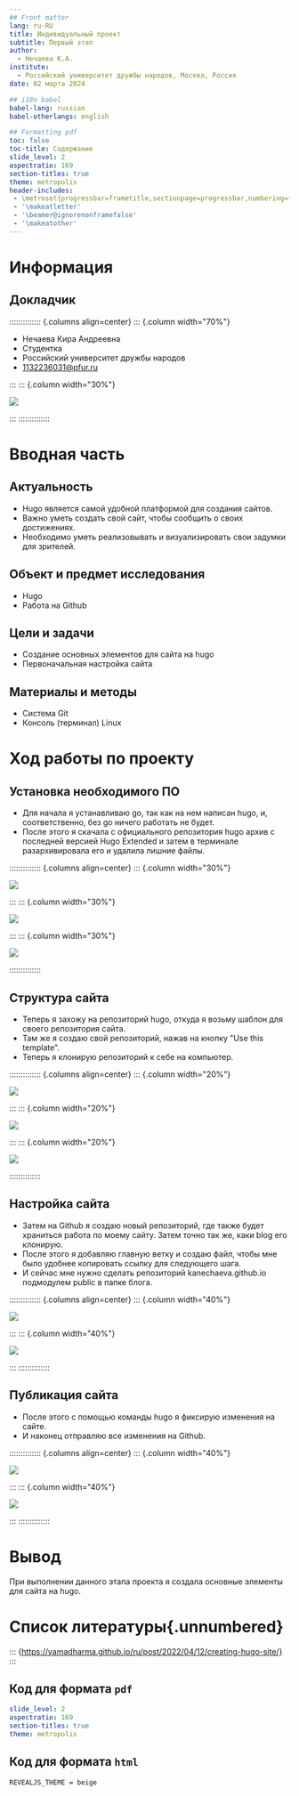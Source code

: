 ```yaml
---
## Front matter
lang: ru-RU
title: Индивидуальный проект
subtitle: Первый этап
author:
  - Нечаева К.А.
institute:
  - Российский университет дружбы народов, Москва, Россия
date: 02 марта 2024

## i18n babel
babel-lang: russian
babel-otherlangs: english

## Formatting pdf
toc: false
toc-title: Содержание
slide_level: 2
aspectratio: 169
section-titles: true
theme: metropolis
header-includes:
 - \metroset{progressbar=frametitle,sectionpage=progressbar,numbering=fraction}
 - '\makeatletter'
 - '\beamer@ignorenonframefalse'
 - '\makeatother'
---
```


# Информация

## Докладчик

:::::::::::::: {.columns align=center}
::: {.column width="70%"}

  * Нечаева Кира Андреевна
  * Cтудентка
  * Российский университет дружбы народов
  * [1132236031@pfur.ru](mailto:1132236031@pfur.ru)
 

:::
::: {.column width="30%"}

![](image/im0.jpg)

:::
::::::::::::::

# Вводная часть

## Актуальность

- Hugo является самой удобной платформой для создания сайтов.
- Важно уметь создать свой сайт, чтобы сообщить о своих достижениях.
- Необходимо уметь реализовывать и визуализировать свои задумки для зрителей.

## Объект и предмет исследования

- Hugo
- Работа на Github

## Цели и задачи

- Создание основных элементов для сайта на hugo
- Первоначальная настройка сайта

## Материалы и методы

- Система Git
- Консоль (терминал) Linux

# Ход работы по проекту

## Установка необходимого ПО
- Для начала я устанавливаю go, так как на нем написан hugo, и, соответственно, без go ничего работать не будет.
- После этого я скачала с официального репозитория hugo архив с последней версией Hugo Extended и затем в терминале разархивировала его и удалила лишние файлы.

:::::::::::::: {.columns align=center}
::: {.column width="30%"}

 ![](image/im1.png)

:::
::: {.column width="30%"}

![](image/im2.png)

:::
::: {.column width="30%"}

![](image/im4.png)

::::::::::::::


## Структура сайта
- Теперь я захожу на репозиторий hugo, откуда я возьму шаблон для своего репозитория сайта.
- Там же я создаю свой репозиторий, нажав на кнопку "Use this template".
- Теперь я клонирую репозиторий к себе на компьютер. 

:::::::::::::: {.columns align=center}
::: {.column width="20%"}

 ![](image/im5.png)

:::
::: {.column width="20%"}

![](image/im7.png)

:::
::: {.column width="20%"}

![](image/im8.png)

::::::::::::::


## Настройка сайта
- Затем на Github я создаю новый репозиторий, где также будет храниться работа по моему сайту. Затем точно так же, каки blog его клонирую.
- После этого я добавляю главную ветку и создаю файл, чтобы мне было удобнее копировать ссылку для следующего шага. 
- И сейчас мне нужно сделать репозиторий kanechaeva.github.io подмодулем public в папке блога.

:::::::::::::: {.columns align=center}
::: {.column width="40%"}

 ![](image/im9.png)

:::
::: {.column width="40%"}

![](image/im12.png)

:::
::::::::::::::


## Публикация сайта
- После этого с помощью команды hugo я фиксирую изменения на сайте.
- И наконец отправляю все изменения на Github.

:::::::::::::: {.columns align=center}
::: {.column width="40%"}

 ![](image/im13.png)

:::
::: {.column width="40%"}

![](image/im15.png)

:::
::::::::::::::


# Вывод
При выполнении данного этапа проекта я создала основныe элементы для сайта на hugo.

# Список литературы{.unnumbered}

::: {https://yamadharma.github.io/ru/post/2022/04/12/creating-hugo-site/}
:::


## Код для формата `pdf`

```yaml
slide_level: 2
aspectratio: 169
section-titles: true
theme: metropolis
```


## Код для формата `html`


```make
REVEALJS_THEME = beige 
```


